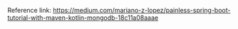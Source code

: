 Reference link:
https://medium.com/mariano-z-lopez/painless-spring-boot-tutorial-with-maven-kotlin-mongodb-18c11a08aaae